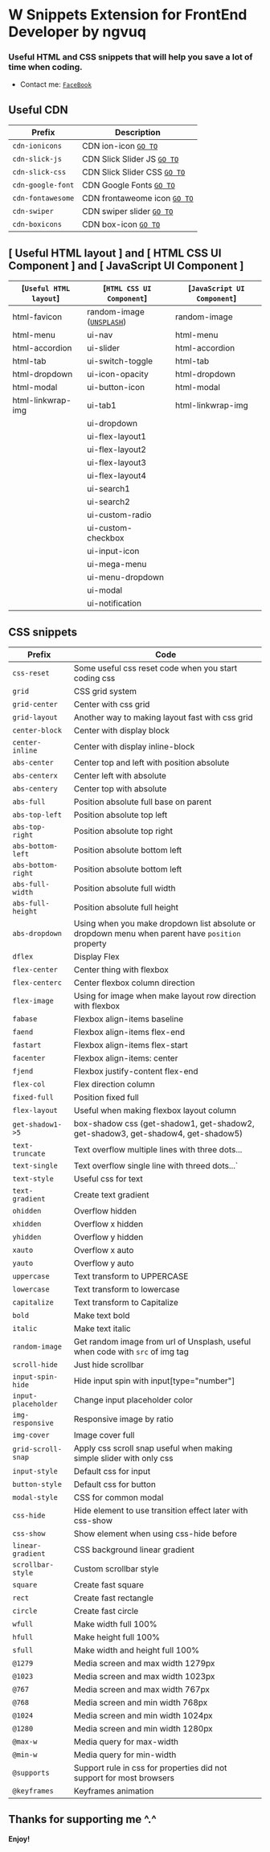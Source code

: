 # W Snippets Extension for FrontEnd Developer by ngvuq

### Useful HTML and CSS snippets that will help you save a lot of time when coding.

-   Contact me: [`FaceBook`](https://www.facebook.com/ngvuq.11/)

## Useful CDN

| Prefix            | Description                                                           |
| ----------------- | --------------------------------------------------------------------- |
| `cdn-ionicons`    | CDN ion-icon [`GO TO`](`https://ionic.io/ionicons`)                   |
| `cdn-slick-js`    | CDN Slick Slider JS [`GO TO`](`https://kenwheeler.github.io/slick/`)  |
| `cdn-slick-css`   | CDN Slick Slider CSS [`GO TO`](`https://kenwheeler.github.io/slick/`) |
| `cdn-google-font` | CDN Google Fonts [`GO TO`](`https://fonts.google.com/`)               |
| `cdn-fontawesome` | CDN frontaweome icon [`GO TO`](`https://fontawesome.com/`)            |
| `cdn-swiper`      | CDN swiper slider [`GO TO`](`https://swiperjs.com/`)                  |
| `cdn-boxicons`    | CDN box-icon [`GO TO`](`https://boxicons.com/`)                       |

## [ Useful HTML layout ] and [ HTML CSS UI Component ] and [ JavaScript UI Component ]

| [`Useful HTML layout`] | [`HTML CSS UI Component`]                            | [`JavaScript UI Component`] |
| ---------------------- | ---------------------------------------------------- | --------------------------- |
| html-favicon           | random-image ([`UNSPLASH`](`https://unsplash.com/`)) | random-image                |
| html-menu              | ui-nav                                               | html-menu                   |
| html-accordion         | ui-slider                                            | html-accordion              |
| html-tab               | ui-switch-toggle                                     | html-tab                    |
| html-dropdown          | ui-icon-opacity                                      | html-dropdown               |
| html-modal             | ui-button-icon                                       | html-modal                  |
| html-linkwrap-img      | ui-tab1                                              | html-linkwrap-img           |
|                        | ui-dropdown                                          |                             |
|                        | ui-flex-layout1                                      |                             |
|                        | ui-flex-layout2                                      |                             |
|                        | ui-flex-layout3                                      |                             |
|                        | ui-flex-layout4                                      |                             |
|                        | ui-search1                                           |                             |
|                        | ui-search2                                           |                             |
|                        | ui-custom-radio                                      |                             |
|                        | ui-custom-checkbox                                   |                             |
|                        | ui-input-icon                                        |                             |
|                        | ui-mega-menu                                         |                             |
|                        | ui-menu-dropdown                                     |                             |
|                        | ui-modal                                             |                             |
|                        | ui-notification                                      |                             |

## CSS snippets

| Prefix              | Code                                                                                             |
| ------------------- | ------------------------------------------------------------------------------------------------ |
| `css-reset`         | Some useful css reset code when you start coding css                                             |
| `grid`              | CSS grid system                                                                                  |
| `grid-center`       | Center with css grid                                                                             |
| `grid-layout`       | Another way to making layout fast with css grid                                                  |
| `center-block`      | Center with display block                                                                        |
| `center-inline`     | Center with display inline-block                                                                 |
| `abs-center`        | Center top and left with position absolute                                                       |
| `abs-centerx`       | Center left with absolute                                                                        |
| `abs-centery`       | Center top with absolute                                                                         |
| `abs-full`          | Position absolute full base on parent                                                            |
| `abs-top-left`      | Position absolute top left                                                                       |
| `abs-top-right`     | Position absolute top right                                                                      |
| `abs-bottom-left`   | Position absolute bottom left                                                                    |
| `abs-bottom-right`  | Position absolute bottom left                                                                    |
| `abs-full-width`    | Position absolute full width                                                                     |
| `abs-full-height`   | Position absolute full height                                                                    |
| `abs-dropdown`      | Using when you make dropdown list absolute or dropdown menu when parent have `position` property |
| `dflex`             | Display Flex                                                                                     |
| `flex-center`       | Center thing with flexbox                                                                        |
| `flex-centerc`      | Center flexbox column direction                                                                  |
| `flex-image`        | Using for image when make layout row direction with flexbox                                      |
| `fabase`            | Flexbox align-items baseline                                                                     |
| `faend`             | Flexbox align-items flex-end                                                                     |
| `fastart`           | Flexbox align-items flex-start                                                                   |
| `facenter`          | Flexbox align-items: center                                                                      |
| `fjend`             | Flexbox justify-content flex-end                                                                 |
| `flex-col`          | Flex direction column                                                                            |
| `fixed-full`        | Position fixed full                                                                              |
| `flex-layout`       | Useful when making flexbox layout column                                                         |
| `get-shadow1->5`    | box-shadow css (get-shadow1, get-shadow2, get-shadow3, get-shadow4, get-shadow5)                 |
| `text-truncate`     | Text overflow multiple lines with three dots...                                                  |
| `text-single`       | Text overflow single line with threed dots...`                                                   |
| `text-style`        | Useful css for text                                                                              |
| `text-gradient`     | Create text gradient                                                                             |
| `ohidden`           | Overflow hidden                                                                                  |
| `xhidden`           | Overflow x hidden                                                                                |
| `yhidden`           | Overflow y hidden                                                                                |
| `xauto`             | Overflow x auto                                                                                  |
| `yauto`             | Overflow y auto                                                                                  |
| `uppercase`         | Text transform to UPPERCASE                                                                      |
| `lowercase`         | Text transform to lowercase                                                                      |
| `capitalize`        | Text transform to Capitalize                                                                     |
| `bold`              | Make text bold                                                                                   |
| `italic`            | Make text italic                                                                                 |
| `random-image`      | Get random image from url of Unsplash, useful when code with `src` of img tag                    |
| `scroll-hide`       | Just hide scrollbar                                                                              |
| `input-spin-hide`   | Hide input spin with input[type="number"]                                                        |
| `input-placeholder` | Change input placeholder color                                                                   |
| `img-responsive`    | Responsive image by ratio                                                                        |
| `img-cover`         | Image cover full                                                                                 |
| `grid-scroll-snap`  | Apply css scroll snap useful when making simple slider with only css                             |
| `input-style`       | Default css for input                                                                            |
| `button-style`      | Default css for button                                                                           |
| `modal-style`       | CSS for common modal                                                                             |
| `css-hide`          | Hide element to use transition effect later with css-show                                        |
| `css-show`          | Show element when using css-hide before                                                          |
| `linear-gradient`   | CSS background linear gradient                                                                   |
| `scrollbar-style`   | Custom scrollbar style                                                                           |
| `square`            | Create fast square                                                                               |
| `rect`              | Create fast rectangle                                                                            |
| `circle`            | Create fast circle                                                                               |
| `wfull`             | Make width full 100%                                                                             |
| `hfull`             | Make height full 100%                                                                            |
| `sfull`             | Make width and height full 100%                                                                  |
| `@1279`             | Media screen and max width 1279px                                                                |
| `@1023`             | Media screen and max width 1023px                                                                |
| `@767`              | Media screen and max width 767px                                                                 |
| `@768`              | Media screen and min width 768px                                                                 |
| `@1024`             | Media screen and min width 1024px                                                                |
| `@1280`             | Media screen and min width 1280px                                                                |
| `@max-w`            | Media query for max-width                                                                        |
| `@min-w`            | Media query for min-width                                                                        |
| `@supports`         | Support rule in css for properties did not support for most browsers                             |
| `@keyframes`        | Keyframes animation                                                                              |

## Thanks for supporting me ^.^

**Enjoy!**
